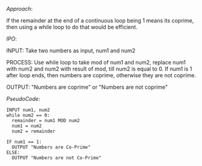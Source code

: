 *Approach*:

If the remainder at the end of a continuous loop being 1 means its coprime, then using a while loop to do that would be efficient.

*IPO*:

INPUT: Take two numbers as input, num1 and num2

PROCESS: Use while loop to take mod of num1 and num2, replace num1 with num2 and num2 with result of mod, till num2 is equal to 0. If num1 is 1 after loop ends, then numbers are coprime, otherwise they are not coprime.

OUTPUT: "Numbers are coprime" or "Numbers are not coprime"

*PseudoCode*:
```
INPUT num1, num2
while num2 == 0:
  remainder = num1 MOD num2
  num1 = num2
  num2 = remainder

IF num1 == 1:
  OUTPUT "Numbers are Co-Prime"
ELSE:
  OUTPUT "Numbers are not Co-Prime"
  ```
